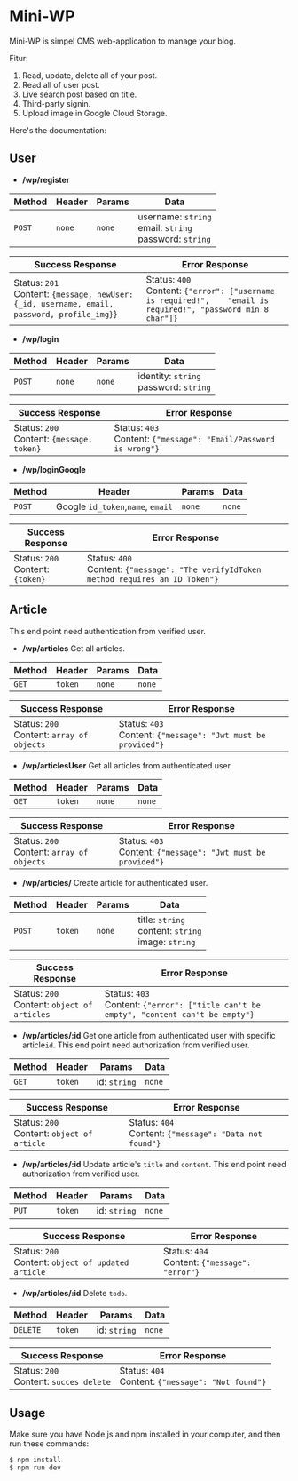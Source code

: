 # Mini-WP

Mini-WP is simpel CMS web-application to manage your blog.

Fitur:

1. Read, update, delete all of your post.
2. Read all of user post.
3. Live search post based on title.
4. Third-party signin.
5. Upload image in Google Cloud Storage.

 Here's the documentation:

## User

- **/wp/register**

| Method | Header | Params | Data                                                         |
| ------ | ------ | ------ | ------------------------------------------------------------ |
| `POST` | `none` | `none` | username: `string`<br>email: `string` <br> password: `string` |

| Success Response                                             | Error Response                                               |
| ------------------------------------------------------------ | ------------------------------------------------------------ |
| Status: `201` <br> Content: `{message, newUser: {_id, username, email, password, profile_img}`} | Status: `400` <br> Content: `{"error": ["username is required!",    "email is required!", "password min 8 char"]}` |


- **/wp/login**

| Method | Header | Params | Data                                       |
| ------ | ------ | ------ | ------------------------------------------ |
| `POST` | `none` | `none` | identity: `string` <br> password: `string` |

| Success Response                               | Error Response                                               |
| ---------------------------------------------- | ------------------------------------------------------------ |
| Status: `200` <br> Content: `{message, token}` | Status: `403` <br> Content: `{"message": "Email/Password is wrong"}` |


- **/wp/loginGoogle**

| Method | Header                            | Params | Data   |
| ------ | --------------------------------- | ------ | ------ |
| `POST` | Google `id_token`,`name`, `email` | `none` | `none` |

| Success Response                      | Error Response                                               |
| ------------------------------------- | ------------------------------------------------------------ |
| Status: `200` <br> Content: `{token}` | Status: `400` <br> Content: `{"message": "The verifyIdToken method requires an ID Token"}` |

## Article

This end point need authentication from verified user.

- **/wp/articles**
  Get all articles.

| Method | Header  | Params | Data   |
| ------ | ------- | ------ | ------ |
| `GET`  | `token` | `none` | `none` |

| Success Response                               | Error Response                                               |
| ---------------------------------------------- | ------------------------------------------------------------ |
| Status: `200` <br> Content: `array of objects` | Status: `403` <br> Content: `{"message": "Jwt must be provided"}` |

- **/wp/articlesUser**
  Get all articles from authenticated user

| Method | Header  | Params | Data   |
| ------ | ------- | ------ | ------ |
| `GET`  | `token` | `none` | `none` |

| Success Response                               | Error Response                                               |
| ---------------------------------------------- | ------------------------------------------------------------ |
| Status: `200` <br> Content: `array of objects` | Status: `403` <br> Content: `{"message": "Jwt must be provided"}` |

- **/wp/articles/**
  Create article for authenticated user.

| Method | Header  | Params | Data                                                        |
| ------ | ------- | ------ | ----------------------------------------------------------- |
| `POST` | `token` | `none` | title: `string`<br/>content: `string` <br/> image: `string` |

| Success Response                                 | Error Response                                               |
| ------------------------------------------------ | ------------------------------------------------------------ |
| Status: `200` <br> Content: `object of articles` | Status: `403` <br> Content: `{"error": ["title can't be empty", "content can't be empty"}` |

- **/wp/articles/:id**
  Get one article from authenticated user with specific article`id`. This end point need authorization from verified user.

| Method | Header  | Params       | Data   |
| ------ | ------- | ------------ | ------ |
| `GET`  | `token` | id: `string` | `none` |

| Success Response                                | Error Response                                              |
| ----------------------------------------------- | ----------------------------------------------------------- |
| Status: `200` <br> Content: `object of article` | Status: `404` <br> Content: `{"message": "Data not found"}` |


- **/wp/articles/:id**
  Update article's `title` and `content`.  This end point need authorization from verified user.

| Method | Header  | Params       | Data   |
| ------ | ------- | ------------ | ------ |
| `PUT`  | `token` | id: `string` | `none` |

| Success Response                                        | Error Response                                     |
| ------------------------------------------------------- | -------------------------------------------------- |
| Status: `200` <br> Content: `object of updated article` | Status: `404` <br> Content: `{"message": "error"}` |


- **/wp/articles/:id**
  Delete `todo`.

| Method   | Header  | Params       | Data   |
| -------- | ------- | ------------ | ------ |
| `DELETE` | `token` | id: `string` | `none` |

| Success Response                            | Error Response                                         |
| ------------------------------------------- | ------------------------------------------------------ |
| Status: `200` <br> Content: `succes delete` | Status: `404` <br> Content: `{"message": "Not found"}` |

## Usage

Make sure you have Node.js and npm installed in your computer, and then run these commands:

```
$ npm install
$ npm run dev
```

## 

